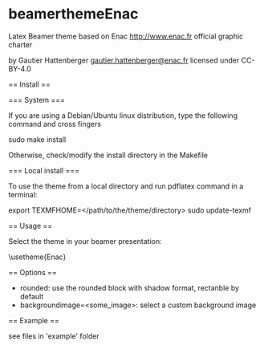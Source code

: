 # beamerthemeEnac

Latex Beamer theme based on Enac <http://www.enac.fr> official graphic charter

by Gautier Hattenberger <gautier.hattenberger@enac.fr>
licensed under CC-BY-4.0

== Install ==

=== System ===

If you are using a Debian/Ubuntu linux distribution, type the following command and cross fingers

 sudo make install

Otherwise, check/modify the install directory in the Makefile

=== Local install ===

To use the theme from a local directory and run pdflatex command in a terminal:

 export TEXMFHOME=</path/to/the/theme/directory>
 sudo update-texmf

== Usage ==

Select the theme in your beamer presentation:

 \usetheme{Enac}

== Options ==

 - rounded: use the rounded block with shadow format, rectanble by default
 - backgroundimage=<some_image>: select a custom background image

== Example ==

see files in 'example' folder
